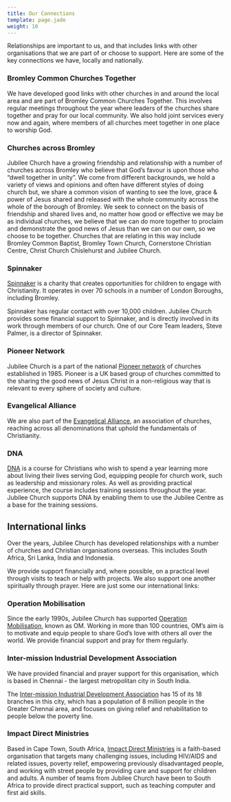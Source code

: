 ```yaml
---
title: Our Connections
template: page.jade
weight: 10
---
```


Relationships are important to us, and that includes links with other organisations that we are part of or choose to support. Here are some of the key connections we have, locally and nationally.

### Bromley Common Churches Together
We have developed good links with other churches in and around the local area and are part of Bromley Common Churches Together. This involves regular meetings throughout the year where leaders of the churches share together and pray for our local community. We also hold joint services every now and again, where members of all churches meet together in one place to worship God.

### Churches across Bromley
Jubilee Church have a growing friendship and relationship with a number of churches across Bromley who believe that God’s favour is upon those who “dwell together in unity”. We come from different backgrounds, we hold a variety of views and opinions and often have different styles of doing church but, we share a common vision of wanting to see the love, grace & power of Jesus shared and released with the whole community across the whole of the borough of Bromley. We seek to connect on the basis of friendship and shared lives and, no matter how good or effective we may be as individual churches, we believe that we can do more together to proclaim and demonstrate the good news of Jesus than we can on our own, so we choose to be together.  Churches that are relating in this way include Bromley Common Baptist, Bromley Town Church, Cornerstone Christian Centre, Christ Church Chislehurst and Jubilee Church.

### Spinnaker
[Spinnaker](http://www.spinnaker.org) is a charity that creates opportunities for children to engage with Christianity. It operates in over 70 schools in a number of London Boroughs, including Bromley. 

Spinnaker has regular contact with over 10,000 children. Jubilee Church provides some financial support to Spinnaker, and is directly involved in its work through members of our church. One of our Core Team leaders, Steve Palmer, is a director of Spinnaker.

### Pioneer Network 
Jubilee Church is a part of the national [Pioneer network](http://www.pioneer.org.uk/) of churches established in 1985. Pioneer is a UK based group of churches committed to the sharing the good news of Jesus Christ in a non-religious way that is relevant to every sphere of society and culture.

### Evangelical Alliance
We are also part of the [Evangelical Alliance](http://www.eauk.org/), an association of churches, reaching across all denominations that uphold the fundamentals of Christianity.

### DNA
[DNA](http://www.dna-uk.org) is a course for Christians who wish to spend a year learning more about living their lives serving God, equipping people for church work, such as leadership and missionary roles. As well as providing practical experience, the course includes training sessions throughout the year. Jubilee Church supports DNA by enabling them to use the Jubilee Centre as a base for the training sessions.

## International links
Over the years, Jubilee Church has developed relationships with a number of churches and Christian organisations overseas. This includes South Africa, Sri Lanka, India and Indonesia. 

We provide support financially and, where possible, on a practical level through visits to teach or help with projects. We also support one another spiritually through prayer. Here are just some our international links:

### Operation Mobilisation
Since the early 1990s, Jubilee Church has supported [Operation Mobilisation](http://www.uk-om.org), known as OM. Working in more than 100 countries, OM’s aim is to motivate and equip people to share God’s love with others all over the world. We provide financial support and pray for them regularly.

### Inter-mission Industrial Development Association
We have provided financial and prayer support for this organisation, which is based in Chennai - the largest metropolitan city in South India. 

The [Inter-mission Industrial Development Association](http://www.inter-mission.de) has 15 of its 18 branches in this city, which has a population of 8 million people in the Greater Chennai area, and focuses on giving relief and rehabilitation to people below the poverty line. 

### Impact Direct Ministries
Based in Cape Town, South Africa, [Impact Direct Ministries](http://www.impactdirect.org.za) is a faith-based organisation that targets many challenging issues, including HIV/AIDS and related issues, poverty relief, empowering previously disadvantaged people, and working with street people by providing care and support for children and adults. 
A number of teams from Jubilee Church have been to South Africa to provide direct practical support, such as teaching computer and first aid skills. 

